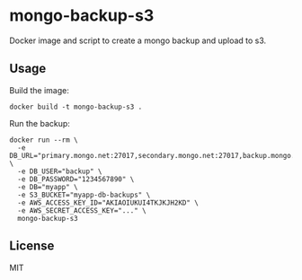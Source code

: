 # mongo-backup-s3

Docker image and script to create a mongo backup and upload to s3.

## Usage

Build the image:

```
docker build -t mongo-backup-s3 .
```

Run the backup:

```
docker run --rm \
  -e DB_URL="primary.mongo.net:27017,secondary.mongo.net:27017,backup.mongo.net:27017" \
  -e DB_USER="backup" \
  -e DB_PASSWORD="1234567890" \
  -e DB="myapp" \
  -e S3_BUCKET="myapp-db-backups" \
  -e AWS_ACCESS_KEY_ID="AKIAOIUKUI4TKJKJH2KD" \
  -e AWS_SECRET_ACCESS_KEY="..." \
  mongo-backup-s3
```

## License

MIT
